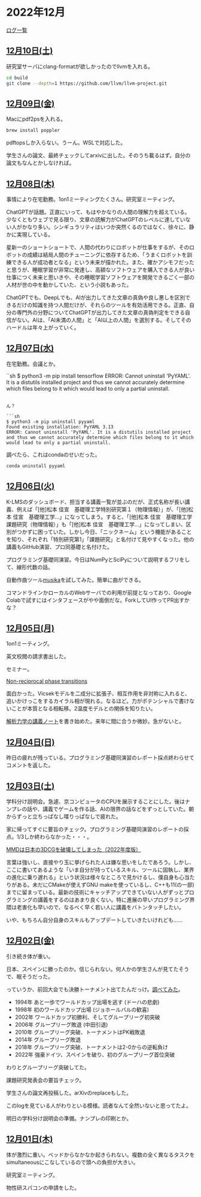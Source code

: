 # 2022年12月

[ログ一覧](index.html)

## [12月10日(土)](#10) <a id="10"></a>

研究室サーバにclang-formatが欲しかったのでllvmを入れる。

```sh
cd build
git clone --depth=1 https://github.com/llvm/llvm-project.git
```

## [12月09日(金)](#09) <a id="09"></a>

Macにpdf2psを入れる。

```sh
brew install poppler 
```

pdftopsしか入らない。うーん。WSLで対応した。

学生さんの論文、最終チェックしてarxivに出した。そのうち載るはず。自分の論文もなんとかしなければ。

## [12月08日(木)](#08) <a id="08"></a>

事情により在宅勤務。1on1ミーティングたくさん。研究室ミーティング。

ChatGPTが話題。正直にいって、もはやかなりの人間の理解力を超えている。少なくともウェブで見る限り、文章の読解力がChatGPTのレベルに達していない人がかなり多い。シンギュラリティはいつか突然くるのではなく、徐々に、静かに実現している。

星新一のショートショートで、人間の代わりにロボットが仕事をするが、そのロボットの成績は結局人間のチューニングに依存するため、「うまくロボットを訓練できる人が成功者となる」という未来が描かれた。また、確かアシモフだったと思うが、睡眠学習が非常に発達し、高額なソフトウェアを購入できる人が良い仕事につく未来と思いきや、その睡眠学習ソフトウェアを開発できるごく一部の人材が世の中を動かしていた、という小説もあった。

ChatGPTでも、DeepLでも、AIが出力してきた文章の真偽や良し悪しを区別できるだけの知識を持つ人間だけが、それらのツールを有効活用できる。正直、自分の専門外の分野についてChatGPTが出力してきた文章の真偽判定をできる自信がない。AIは、「AI未満の人間」と「AI以上の人間」を選別する。そしてそのハードルは年々上がっていく。

## [12月07日(水)](#07) <a id="07"></a>

在宅勤務。会議とか。

``sh
$ python3 -m pip install tensorflow
ERROR: Cannot uninstall 'PyYAML'. It is a distutils installed project and thus we cannot accurately determine which files belong to it which would lead to only a partial uninstall.

```

ん？

```sh
$ python3 -m pip uninstall pyyaml
Found existing installation: PyYAML 3.13
ERROR: Cannot uninstall 'PyYAML'. It is a distutils installed project and thus we cannot accurately determine which files belong to it which would lead to only a partial uninstall.
```

調べたら、これはcondaのせいだった。

```sh
conda uninstall pyyaml
```

## [12月06日(火)](#06) <a id="06"></a>

K-LMSのダッシュボード、担当する講義一覧が並ぶのだが、正式名称が長い講義、例えば「[他]松本 佳宣　基礎理工学特別研究第１（物理情報）」が、「[他]松本 佳宣　基礎理工学...」になってしまう。すると、「[他]松本 佳宣　基礎理工学課題研究（物理情報）」も「[他]松本 佳宣　基礎理工学...」になってしまい、区別がつかずに困っていた。しかし今日、「ニックネーム」という機能があることを知り、それぞれ「特別研究第1」「課題研究」と名付けて見やすくなった。他の講義もGitHub演習、プロ同基礎と名付けた。

プログラミング基礎同演習。今日はNumPyとSciPyについて説明するフリをして、線形代数の話。

自動作曲ツール[musika](https://github.com/marcoppasini/musika)を試してみた。簡単に曲ができる。

コマンドラインかローカルのWebサーバでの利用が前提となっており、Google Colabで試すにはインタフェースがやや面倒だな。ForkしてUI作ってPR出すかな？

## [12月05日(月)](#05) <a id="05"></a>

1on1ミーティング。

英文校閲の請求書出した。

セミナー。

[Non-reciprocal phase transitions](https://www.nature.com/articles/s41586-021-03375-9)

面白かった。Vicsekモデルを二成分に拡張子、相互作用を非対称に入れると、追いかけっこをするカイラル相が現れる。なるほど。力がポテンシャルで書けないことが本質となる相転移。2温度モデルとの関係を知りたい。

[解析力学の講義ノート](https://github.com/kaityo256/classical_mechanics)を書き始めた。来年に間に合うか微妙。急がないと。

## [12月04日(日)](#04) <a id="04"></a>

昨日の疲れが残っている。プログラミング基礎同演習のレポート採点終わらせてコメントを返した。

## [12月03日(土)](#03) <a id="03"></a>

学科分け説明会。急遽、京コンピュータのCPUを展示することにした。後はナンプレの話や、講義でゲームを作る話、AIの限界の話などをずっとしていた。朝からずっと立ちっぱなし喋りっぱなしで疲れた。

家に帰ってすぐに要旨のチェック。プログラミング基礎同演習のレポートの採点。1/3しか終わらなかった・・・。

[MMDは日本の3DCGを破壊してしまった（2022年度版）](https://tottotoittoiee.hatenablog.com/entry/2022/01/03/154918)

言葉は強いし、直接やり玉に挙げられた人は嫌な思いをしたであろう。しかし、ここに書いてあるような「いま自分が持っているスキル、ツールに固執し、業界の進化に乗り遅れる」という状況は様々なところで見かけるし、僕自身も心当たりがある。未だにCMakeが使えずGNU makeを使っているし、C++も11(の一部)までに留まっている。最新の技術にキャッチアップできていない人がずっとプログラミングの講義をするのはあまり良くない。特に進展の早いプログラミング界隈は老害化も早いので、なるべく早く若い人に講義をバトンタッチしたい。

いや、もちろん自分自身のスキルもアップデートしていきたいけれども……

## [12月02日(金)](#02) <a id="02"></a>

引き続き体が重い。

日本、スペインに勝ったのか。信じられない。何人かの学生さんが見てたそうで、眠そうだった。

っていうか、前回大会でも決勝トーナメント出てたんだっけ。[調べてみた](https://www.jfa.jp/samuraiblue/worldcup_history/)。

* 1994年 あと一歩でワールドカップ出場を逃す (ドーハの悲劇)
* 1998年 初のワールドカップ出場 (ジョホールバルの歓喜)
* 2002年 ワールドカップ初勝利、そしてグループリーグ初突破
* 2006年 グループリーグ敗退 (中田引退)
* 2010年 グループリーグ突破、トーナメントはPK戦敗退
* 2014年 グループリーグ敗退
* 2018年 グループリーグ突破、トーナメントは2-0からの逆転負け
* 2022年 強豪ドイツ、スペインを破り、初のグループリーグ首位突破

わりとグループリーグ突破してた。

課題研究発表会の要旨チェック。

学生さんの論文再投稿した。arXivのreplaceもした。

このlogを見ている人がわりといる模様。読者なんて全然いないと思ってたよ。

明日の学科分け説明会の準備。ナンプレの印刷とか。

## [12月01日(木)](#01) <a id="01"></a>

体が激烈に重い。ベッドからなかなか起きられない。複数の全く異なるタスクをsimultaneousにこなしているので頭への負担が大きい。

研究室ミーティング。

物性研スパコンの申請をした。
